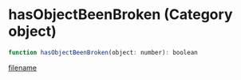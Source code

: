 # hasObjectBeenBroken (Category object)

```js
function hasObjectBeenBroken(object: number): boolean
```

[filename](hasObjectBeenBroken_m.md ':include')